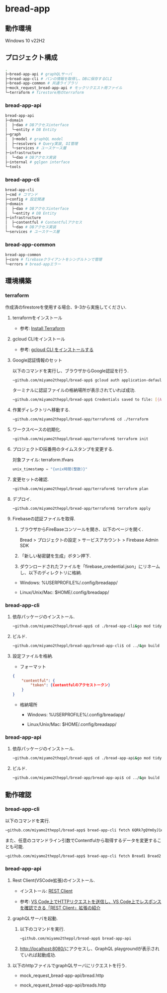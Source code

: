 # bread-app

## 動作環境

Windows 10 v22H2

## プロジェクト構成

```sh
.
├─bread-app-api # graphQLサーバ
├─bread-app-cli # パンの情報を取得し、DBに保存するCLI
├─bread-app-common # 共通ライブラリ
├─mock_request_bread-app-api # モックリクエスト用ファイル
└─terraform # firestore用のterraform
```

### bread-app-api

```sh
bread-app-api
├─domain
│  ├─dao # DBアクセスinterface
│  └─entity # DB Entity
├─graph
│  ├─model # graphQL model
│  ├─resolvers # Query実装, DI管理
│  └─services # ユースケース層
├─infrastructure
│  └─dao # DBアクセス実装
├─internal # gqlgen interface
└─tools
```

### bread-app-cli

```sh
bread-app-cli
├─cmd # コマンド
├─config # 設定関連
├─domain
│  ├─dao # DBアクセスinterface
│  └─entity # DB Entity
├─infrastructure
│  ├─contentful # Contentfulアクセス
│  └─dao # DBアクセス実装
└─services # ユースケース層
```

### bread-app-common

```sh
bread-app-common
├─core # firebaseクライアントをシングルトンで管理
└─errors # bread-appエラー
```

## 環境構築

### terraform

作成済のfirestoreを使用する場合、9-3から実施してください.

1. terraformをインストール

    * 参考: [Install Terraform](https://developer.hashicorp.com/terraform/downloads)

2. gcloud CLIをインストール

    * 参考: [gcloud CLI をインストールする](https://cloud.google.com/sdk/docs/install?hl=ja)

3. Google認証情報のセット

    以下のコマンドを実行し、ブラウザからGoogle認証を行う.

    ```sh
    ~github.com/miyamo2theppl/bread-app$ gcloud auth application-default login
    ```

    ターミナルに認証ファイルの格納場所が表示されていれば成功.

    ```sh
    ~github.com/miyamo2theppl/bread-app$ Credentials saved to file: [{APPDATA}\gcloud\application_default_credentials.json]
    ```

4. 作業ディレクトリへ移動する.

    ```sh
    ~github.com/miyamo2theppl/bread-app/terraform$ cd ./terraform
    ```

5. ワークスペースの初期化.

    ```sh
    ~github.com/miyamo2theppl/bread-app/terraform$ terraform init
    ```

6. プロジェクトID採番用のタイムスタンプを変更する.

    対象ファイル: terraform.tfvars

    ```terraform.tfvars
    unix_timestamp = "{unix時間(整数)}"
    ```

7. 変更セットの確認.

    ```sh
    ~github.com/miyamo2theppl/bread-app/terraform$ terraform plan
    ```

8. デプロイ.

    ```sh
    ~github.com/miyamo2theppl/bread-app/terraform$ terraform apply
    ```

9. Firebaseの認証ファイルを取得.

    1. ブラウザからFireBaseコンソールを開き、以下のページを開く.

        Bread > プロジェクトの設定 > サービスアカウント > Firebase Admin SDK

    2. 「新しい秘密鍵を生成」ボタン押下.

    3. ダウンロードされたファイルを「firebase_credential.json」にリネームし、以下のディレクトリに格納.

     * Windows: %USERPROFILE%/.config/breadapp/

     * Linux/Unix/Mac: $HOME/.config/breadapp/

### bread-app-cli

1. 依存パッケージのインストール.

    ```sh
    ~github.com/miyamo2theppl/bread-app$ cd ./bread-app-cli&go mod tidy
    ```

2. ビルド.

    ```sh
    ~github.com/miyamo2theppl/bread-app/bread-app-cli$ cd ../&go build github.com/miyamo2theppl/bread-app/bread-app-cli
    ```

3. 設定ファイルを格納.

    * フォーマット

    ```json
    {
        "contentful": {
            "token": {Contentfulのアクセストークン}
        }
    }
    ```

    * 格納場所
        * Windows: %USERPROFILE%/.config/breadapp/

        * Linux/Unix/Mac: $HOME/.config/breadapp/

### bread-app-api

1. 依存パッケージのインストール.

    ```sh
    ~github.com/miyamo2theppl/bread-app$ cd ./bread-app-api&go mod tidy
    ```

2. ビルド.

    ```sh
    ~github.com/miyamo2theppl/bread-app/bread-app-api$ cd ../&go build github.com/miyamo2theppl/bread-app/bread-app-api
    ```

## 動作確認

### bread-app-cli

以下のコマンドを実行.

```sh
~github.com/miyamo2theppl/bread-app$ bread-app-cli fetch 6QRk7gQYmOyJ1eMG9H4jbB 41RUO5w4oIpNuwaqHuSwEc 4Li6w5uVbJNVXYVxWjWVoZ
```

また、任意のコマンドライン引数でContentfulから取得するデータを変更することも可能.

```sh
~github.com/miyamo2theppl/bread-app$ bread-app-cli fetch Bread1 Bread2 Bread3
```

### bread-app-api

1. Rest Client(VSCode拡張)のインストール.

    * インストール: [REST Client](https://marketplace.visualstudio.com/items?itemName=humao.rest-client)

    * 参考: [VS Code上でHTTPリクエストを送信し、VS Code上でレスポンスを確認できる「REST Client」拡張の紹介](https://qiita.com/toshi0607/items/c4440d3fbfa72eac840c)

2. graphQLサーバを起動.

    1. 以下のコマンドを実行.

        ```sh
        ~github.com/miyamo2theppl/bread-app$ bread-app-api
        ```

    2. <http://localhost:8080/>にアクセスし、GraphQL playgroundが表示されていれば起動成功.

3. 以下のhttpファイルでgraphQLサーバにリクエストを行う.

    * mock_request_bread-app-api/bread.http

    * mock_request_bread-app-api/breads.http
